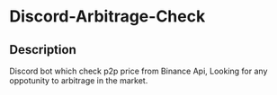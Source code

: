 # Discord-Arbitrage-Check


## Description
Discord bot which check p2p price from Binance Api, Looking for any oppotunity to arbitrage in the market.

